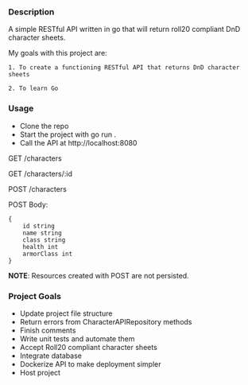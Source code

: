 ### Description
A simple RESTful API written in go that will return roll20 compliant DnD character sheets. 

My goals with this project are: 

    1. To create a functioning RESTful API that returns DnD character sheets
    
    2. To learn Go

### Usage
* Clone the repo
* Start the project with go run .
* Call the API at http://localhost:8080

GET /characters

GET /characters/:id

POST /characters

POST Body:

```
{
	id string
	name string
	class string
	health int
	armorClass int
}
```

**NOTE**: Resources created with POST are not persisted. 

### Project Goals

* Update project file structure
* Return errors from CharacterAPIRepository methods
* Finish comments
* Write unit tests and automate them
* Accept Roll20 compliant character sheets
* Integrate database
* Dockerize API to make deployment simpler
* Host project
